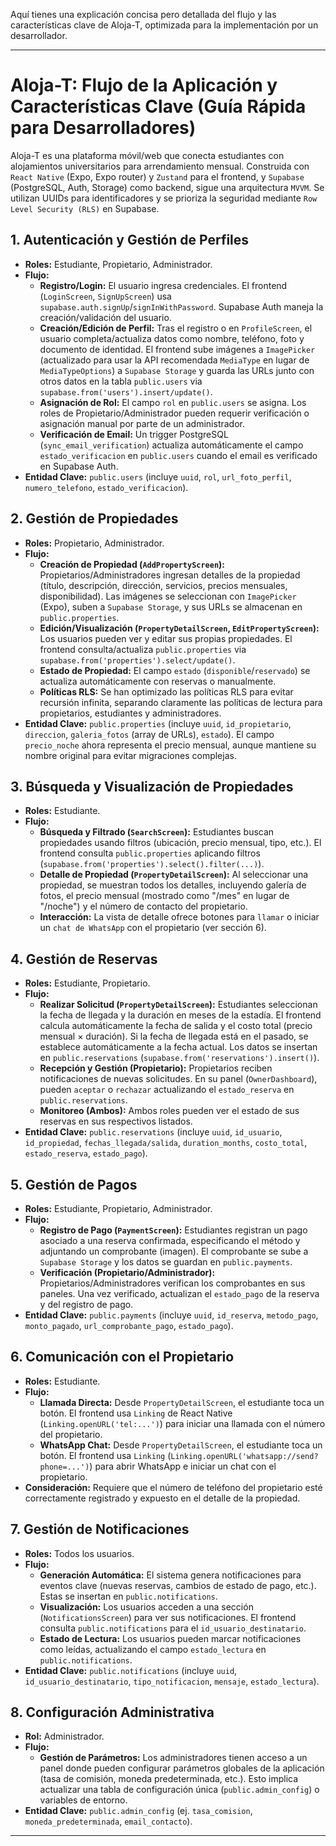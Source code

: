 Aquí tienes una explicación concisa pero detallada del flujo y las características clave de Aloja-T, optimizada para la implementación por un desarrollador.

---

# Aloja-T: Flujo de la Aplicación y Características Clave (Guía Rápida para Desarrolladores)

Aloja-T es una plataforma móvil/web que conecta estudiantes con alojamientos universitarios para arrendamiento mensual. Construida con `React Native` (Expo, Expo router) y `Zustand` para el frontend, y `Supabase` (PostgreSQL, Auth, Storage) como backend, sigue una arquitectura `MVVM`. Se utilizan UUIDs para identificadores y se prioriza la seguridad mediante `Row Level Security (RLS)` en Supabase.

## 1. Autenticación y Gestión de Perfiles

* **Roles:** Estudiante, Propietario, Administrador.
* **Flujo:**
    * **Registro/Login:** El usuario ingresa credenciales. El frontend (`LoginScreen`, `SignUpScreen`) usa `supabase.auth.signUp`/`signInWithPassword`. Supabase Auth maneja la creación/validación del usuario.
    * **Creación/Edición de Perfil:** Tras el registro o en `ProfileScreen`, el usuario completa/actualiza datos como nombre, teléfono, foto y documento de identidad. El frontend sube imágenes a `ImagePicker` (actualizado para usar la API recomendada `MediaType` en lugar de `MediaTypeOptions`) a `Supabase Storage` y guarda las URLs junto con otros datos en la tabla `public.users` via `supabase.from('users').insert/update()`.
    * **Asignación de Rol:** El campo `rol` en `public.users` se asigna. Los roles de Propietario/Administrador pueden requerir verificación o asignación manual por parte de un administrador.
    * **Verificación de Email:** Un trigger PostgreSQL (`sync_email_verification`) actualiza automáticamente el campo `estado_verificacion` en `public.users` cuando el email es verificado en Supabase Auth.
* **Entidad Clave:** `public.users` (incluye `uuid`, `rol`, `url_foto_perfil`, `numero_telefono`, `estado_verificacion`).

## 2. Gestión de Propiedades

* **Roles:** Propietario, Administrador.
* **Flujo:**
    * **Creación de Propiedad (`AddPropertyScreen`):** Propietarios/Administradores ingresan detalles de la propiedad (título, descripción, dirección, servicios, precios mensuales, disponibilidad). Las imágenes se seleccionan con `ImagePicker` (Expo), suben a `Supabase Storage`, y sus URLs se almacenan en `public.properties`.
    * **Edición/Visualización (`PropertyDetailScreen`, `EditPropertyScreen`):** Los usuarios pueden ver y editar sus propias propiedades. El frontend consulta/actualiza `public.properties` via `supabase.from('properties').select/update()`.
    * **Estado de Propiedad:** El campo `estado` (`disponible`/`reservado`) se actualiza automáticamente con reservas o manualmente.
    * **Políticas RLS:** Se han optimizado las políticas RLS para evitar recursión infinita, separando claramente las políticas de lectura para propietarios, estudiantes y administradores.
* **Entidad Clave:** `public.properties` (incluye `uuid`, `id_propietario`, `direccion`, `galeria_fotos` (array de URLs), `estado`). El campo `precio_noche` ahora representa el precio mensual, aunque mantiene su nombre original para evitar migraciones complejas.

## 3. Búsqueda y Visualización de Propiedades

* **Roles:** Estudiante.
* **Flujo:**
    * **Búsqueda y Filtrado (`SearchScreen`):** Estudiantes buscan propiedades usando filtros (ubicación, precio mensual, tipo, etc.). El frontend consulta `public.properties` aplicando filtros (`supabase.from('properties').select().filter(...)`).
    * **Detalle de Propiedad (`PropertyDetailScreen`):** Al seleccionar una propiedad, se muestran todos los detalles, incluyendo galería de fotos, el precio mensual (mostrado como "/mes" en lugar de "/noche") y el número de contacto del propietario.
    * **Interacción:** La vista de detalle ofrece botones para `llamar` o iniciar un `chat de WhatsApp` con el propietario (ver sección 6).

## 4. Gestión de Reservas

* **Roles:** Estudiante, Propietario.
* **Flujo:**
    * **Realizar Solicitud (`PropertyDetailScreen`):** Estudiantes seleccionan la fecha de llegada y la duración en meses de la estadía. El frontend calcula automáticamente la fecha de salida y el costo total (precio mensual × duración). Si la fecha de llegada está en el pasado, se establece automáticamente a la fecha actual. Los datos se insertan en `public.reservations` (`supabase.from('reservations').insert()`).
    * **Recepción y Gestión (Propietario):** Propietarios reciben notificaciones de nuevas solicitudes. En su panel (`OwnerDashboard`), pueden `aceptar` o `rechazar` actualizando el `estado_reserva` en `public.reservations`.
    * **Monitoreo (Ambos):** Ambos roles pueden ver el estado de sus reservas en sus respectivos listados.
* **Entidad Clave:** `public.reservations` (incluye `uuid`, `id_usuario`, `id_propiedad`, `fechas_llegada/salida`, `duration_months`, `costo_total`, `estado_reserva`, `estado_pago`).

## 5. Gestión de Pagos

* **Roles:** Estudiante, Propietario, Administrador.
* **Flujo:**
    * **Registro de Pago (`PaymentScreen`):** Estudiantes registran un pago asociado a una reserva confirmada, especificando el método y adjuntando un comprobante (imagen). El comprobante se sube a `Supabase Storage` y los datos se guardan en `public.payments`.
    * **Verificación (Propietario/Administrador):** Propietarios/Administradores verifican los comprobantes en sus paneles. Una vez verificado, actualizan el `estado_pago` de la reserva y del registro de pago.
* **Entidad Clave:** `public.payments` (incluye `uuid`, `id_reserva`, `metodo_pago`, `monto_pagado`, `url_comprobante_pago`, `estado_pago`).

## 6. Comunicación con el Propietario

* **Roles:** Estudiante.
* **Flujo:**
    * **Llamada Directa:** Desde `PropertyDetailScreen`, el estudiante toca un botón. El frontend usa `Linking` de React Native (`Linking.openURL('tel:...')`) para iniciar una llamada con el número del propietario.
    * **WhatsApp Chat:** Desde `PropertyDetailScreen`, el estudiante toca un botón. El frontend usa `Linking` (`Linking.openURL('whatsapp://send?phone=...')`) para abrir WhatsApp e iniciar un chat con el propietario.
* **Consideración:** Requiere que el número de teléfono del propietario esté correctamente registrado y expuesto en el detalle de la propiedad.

## 7. Gestión de Notificaciones

* **Roles:** Todos los usuarios.
* **Flujo:**
    * **Generación Automática:** El sistema genera notificaciones para eventos clave (nuevas reservas, cambios de estado de pago, etc.). Estas se insertan en `public.notifications`.
    * **Visualización:** Los usuarios acceden a una sección (`NotificationsScreen`) para ver sus notificaciones. El frontend consulta `public.notifications` para el `id_usuario_destinatario`.
    * **Estado de Lectura:** Los usuarios pueden marcar notificaciones como leídas, actualizando el campo `estado_lectura` en `public.notifications`.
* **Entidad Clave:** `public.notifications` (incluye `uuid`, `id_usuario_destinatario`, `tipo_notificacion`, `mensaje`, `estado_lectura`).

## 8. Configuración Administrativa

* **Rol:** Administrador.
* **Flujo:**
    * **Gestión de Parámetros:** Los administradores tienen acceso a un panel donde pueden configurar parámetros globales de la aplicación (tasa de comisión, moneda predeterminada, etc.). Esto implica actualizar una tabla de configuración única (`public.admin_config`) o variables de entorno.
* **Entidad Clave:** `public.admin_config` (ej. `tasa_comision`, `moneda_predeterminada`, `email_contacto`).

---